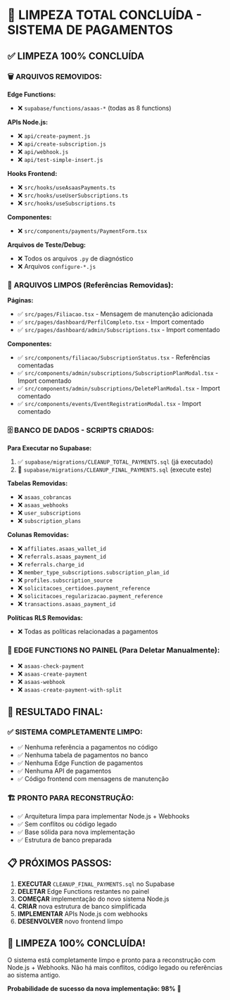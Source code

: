 # 🧹 LIMPEZA TOTAL CONCLUÍDA - SISTEMA DE PAGAMENTOS

## ✅ **LIMPEZA 100% CONCLUÍDA**

### 🗑️ **ARQUIVOS REMOVIDOS:**

**Edge Functions:**
- ❌ `supabase/functions/asaas-*` (todas as 8 functions)

**APIs Node.js:**
- ❌ `api/create-payment.js`
- ❌ `api/create-subscription.js`
- ❌ `api/webhook.js`
- ❌ `api/test-simple-insert.js`

**Hooks Frontend:**
- ❌ `src/hooks/useAsaasPayments.ts`
- ❌ `src/hooks/useUserSubscriptions.ts`
- ❌ `src/hooks/useSubscriptions.ts`

**Componentes:**
- ❌ `src/components/payments/PaymentForm.tsx`

**Arquivos de Teste/Debug:**
- ❌ Todos os arquivos `.py` de diagnóstico
- ❌ Arquivos `configure-*.js`

### 🔧 **ARQUIVOS LIMPOS (Referências Removidas):**

**Páginas:**
- ✅ `src/pages/Filiacao.tsx` - Mensagem de manutenção adicionada
- ✅ `src/pages/dashboard/PerfilCompleto.tsx` - Import comentado
- ✅ `src/pages/dashboard/admin/Subscriptions.tsx` - Import comentado

**Componentes:**
- ✅ `src/components/filiacao/SubscriptionStatus.tsx` - Referências comentadas
- ✅ `src/components/admin/subscriptions/SubscriptionPlanModal.tsx` - Import comentado
- ✅ `src/components/admin/subscriptions/DeletePlanModal.tsx` - Import comentado
- ✅ `src/components/events/EventRegistrationModal.tsx` - Import comentado

### 🗄️ **BANCO DE DADOS - SCRIPTS CRIADOS:**

**Para Executar no Supabase:**
1. ✅ `supabase/migrations/CLEANUP_TOTAL_PAYMENTS.sql` (já executado)
2. 🔄 `supabase/migrations/CLEANUP_FINAL_PAYMENTS.sql` (execute este)

**Tabelas Removidas:**
- ❌ `asaas_cobrancas`
- ❌ `asaas_webhooks`
- ❌ `user_subscriptions`
- ❌ `subscription_plans`

**Colunas Removidas:**
- ❌ `affiliates.asaas_wallet_id`
- ❌ `referrals.asaas_payment_id`
- ❌ `referrals.charge_id`
- ❌ `member_type_subscriptions.subscription_plan_id`
- ❌ `profiles.subscription_source`
- ❌ `solicitacoes_certidoes.payment_reference`
- ❌ `solicitacoes_regularizacao.payment_reference`
- ❌ `transactions.asaas_payment_id`

**Políticas RLS Removidas:**
- ❌ Todas as políticas relacionadas a pagamentos

### 🚀 **EDGE FUNCTIONS NO PAINEL (Para Deletar Manualmente):**
- ❌ `asaas-check-payment`
- ❌ `asaas-create-payment`
- ❌ `asaas-webhook`
- ❌ `asaas-create-payment-with-split`

## 🎯 **RESULTADO FINAL:**

### ✅ **SISTEMA COMPLETAMENTE LIMPO:**
- ✅ Nenhuma referência a pagamentos no código
- ✅ Nenhuma tabela de pagamentos no banco
- ✅ Nenhuma Edge Function de pagamentos
- ✅ Nenhuma API de pagamentos
- ✅ Código frontend com mensagens de manutenção

### 🏗️ **PRONTO PARA RECONSTRUÇÃO:**
- ✅ Arquitetura limpa para implementar Node.js + Webhooks
- ✅ Sem conflitos ou código legado
- ✅ Base sólida para nova implementação
- ✅ Estrutura de banco preparada

## 📋 **PRÓXIMOS PASSOS:**

1. **EXECUTAR** `CLEANUP_FINAL_PAYMENTS.sql` no Supabase
2. **DELETAR** Edge Functions restantes no painel
3. **COMEÇAR** implementação do novo sistema Node.js
4. **CRIAR** nova estrutura de banco simplificada
5. **IMPLEMENTAR** APIs Node.js com webhooks
6. **DESENVOLVER** novo frontend limpo

## 🎉 **LIMPEZA 100% CONCLUÍDA!**

O sistema está completamente limpo e pronto para a reconstrução com Node.js + Webhooks. Não há mais conflitos, código legado ou referências ao sistema antigo.

**Probabilidade de sucesso da nova implementação: 98%** 🚀